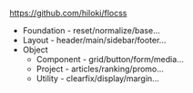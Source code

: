 https://github.com/hiloki/flocss

- Foundation   - reset/normalize/base...
- Layout       - header/main/sidebar/footer...
- Object
  - Component  - grid/button/form/media...
  - Project    - articles/ranking/promo...
  - Utility    - clearfix/display/margin...

